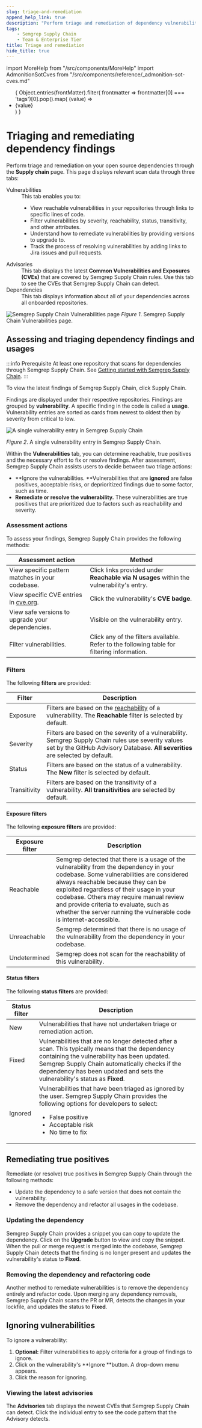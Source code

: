 ```yaml
---
slug: triage-and-remediation 
append_help_link: true
description: "Perform triage and remediation of dependency vulnerabilities through Semgrep Supply Chain."
tags:
    - Semgrep Supply Chain
    - Team & Enterprise Tier
title: Triage and remediation 
hide_title: true
---
```


import MoreHelp from "/src/components/MoreHelp"
import AdmonitionSotCves from "/src/components/reference/_admonition-sot-cves.md"

<ul id="tag__badge-list">
{
Object.entries(frontMatter).filter(
    frontmatter => frontmatter[0] === 'tags')[0].pop().map(
    (value) => <li class='tag__badge-item'>{value}</li> )
}
</ul>

# Triaging and remediating dependency findings

Perform triage and remediation on your open source dependencies through the **Supply chain** page. This page displays relevant scan data through three tabs:

<dl>
<dt>Vulnerabilities</dt>
    <dd>This tab enables you to:
    <ul>
        <li>View reachable vulnerabilities in your repositories through links to specific lines of code.</li>
        <li>Filter vulnerabilities by severity, reachability, status, transitivity, and other attributes.</li>
        <li>Understand how to remediate vulnerabilities by providing versions to upgrade to.</li>
        <li>Track the process of resolving vulnerabilities by adding links to Jira issues and pull requests.</li>
    </ul>
</dd>
<dt>Advisories</dt>
<dd>This tab displays the latest <strong>Common Vulnerabilities and Exposures (CVEs)</strong> that are covered by Semgrep Supply Chain rules. Use this tab to see the CVEs that Semgrep Supply Chain can detect.</dd>
<dt>Dependencies</dt>
<dd>This tab displays information about all of your dependencies across all onboarded repositories.</dd>
</dl>

![Semgrep Supply Chain Vulnerabilities page](/img/sc-vulnerabilities.png)
_Figure 1_. Semgrep Supply Chain Vulnerabilities page.

## Assessing and triaging dependency findings and usages

:::info Prerequisite
At least one repository that scans for dependencies through Semgrep Supply Chain. See [Getting started with Semgrep Supply Chain](/semgrep-supply-chain/getting-started).
:::

To view the latest findings of Semgrep Supply Chain, click Supply Chain.

Findings are displayed under their respective repositories. Findings are grouped by **vulnerability**. A specific finding in the code is called a **usage**. Vulnerability entries are sorted as cards from newest to oldest then by severity from critical to low.

<div class="bordered">

![A single vulnerability entry in Semgrep Supply Chain](/img/sc-ignore-reasons.png)

</div>

_Figure 2_. A single vulnerability entry in Semgrep Supply Chain.

Within the **Vulnerabilities** tab, you can determine reachable, true positives and the necessary effort to fix or resolve findings. After assessment, Semgrep Supply Chain assists users to decide between two triage actions:

* **Ignore the vulnerabilities. **Vulnerabilities that are **ignored** are false positives, acceptable risks, or deprioritized findings due to some factor, such as time.
* **Remediate or resolve the vulnerability.** These vulnerabilities are true positives that are prioritized due to factors such as reachability and severity.


### Assessment actions

To assess your findings, Semgrep Supply Chain provides the following methods:

<table>
  <thead><tr>
   <th>Assessment action</th>
   <th>Method</th>
  </tr></thead>
  <tbody><tr>
   <td>View specific pattern matches in your codebase.
   </td>
   <td>Click links provided under <strong>Reachable via N usages</strong> within the vulnerability's entry.
   </td>
  </tr>
  <tr>
   <td>View specific CVE entries in <a href="https://www.cve.org/">cve.org</a>.
   </td>
   <td>Click the vulnerability's <strong>CVE badge</strong>.
   </td>
  </tr>
  <tr>
   <td>View safe versions to upgrade your dependencies.
   </td>
   <td>Visible on the vulnerability entry.
   </td>
  </tr>
  <tr>
   <td>Filter vulnerabilities.
   </td>
   <td>Click any of the filters available. Refer to the following table for filtering information.
   </td>
  </tr></tbody>
</table>

### Filters

The following **filters** are provided:

<table>
  <thead><tr>
   <th>Filter</th>
   <th>Description</th>
  </tr></thead>
  <tbody><tr>
   <td>Exposure
   </td>
   <td>Filters are based on the <a href="/docs/semgrep-supply-chain/glossary">reachability</a> of a vulnerability. The <strong>Reachable</strong> filter is selected by default.
   </td>
  </tr>
  <tr>
   <td>Severity
   </td>
   <td>Filters are based on the severity of a vulnerability. Semgrep Supply Chain rules use severity values set by the GitHub Advisory Database. <strong>All severities</strong> are selected by default.
   </td>
  </tr>
  <tr>
   <td>Status
   </td>
   <td>Filters are based on the status of a vulnerability. The <strong>New</strong> filter is selected by default.
   </td>
  </tr>
  <tr>
   <td>Transitivity
   </td>
   <td>Filters are based on the transitivity of a vulnerability. <strong>All transitivities</strong> are selected by default.
   </td>
  </tr>
  </tbody>
</table>

#### Exposure filters

The following **exposure filters** are provided:


<table>
  <thead><tr>
   <th>Exposure filter</th>
   <th>Description</th>
  </tr></thead>
  <tbody><tr>
   <td>Reachable
   </td>
   <td>Semgrep detected that there is a usage of the vulnerability from the dependency in your codebase. Some vulnerabilities are considered always reachable because they can be exploited regardless of their usage in your codebase. Others may require manual review and provide criteria to evaluate, such as whether the server running the vulnerable code is internet-accessible.
   </td>
  </tr>
  <tr>
   <td>Unreachable
   </td>
   <td>Semgrep determined that there is no usage of the vulnerability from the dependency in your codebase.
   </td>
  </tr>
  <tr>
   <td>Undetermined
   </td>
   <td>Semgrep does not scan for the reachability of this vulnerability.
   </td>
  </tr></tbody>
</table>

#### Status filters

The following **status filters** are provided:

<table>
  <thead><tr>
   <th>Status filter</th>
   <th>Description</th>
  </tr></thead>
  <tbody><tr>
   <td>New
   </td>
   <td>Vulnerabilities that have not undertaken triage or remediation action.
   </td>
  </tr>
  <tr>
   <td>Fixed
   </td>
   <td>Vulnerabilities that are no longer detected after a scan. This typically means that the dependency containing the vulnerability has been updated. Semgrep Supply Chain automatically checks if the dependency has been updated and sets the vulnerability's status as <strong>Fixed</strong>.
   </td>
  </tr>
  <tr>
   <td>Ignored
   </td>
   <td>Vulnerabilities that have been triaged as ignored by the user. Semgrep Supply Chain provides the following options for developers to select:
    <ul>
    <li>False positive</li>
    <li>Acceptable risk</li>
    <li>No time to fix</li>
    </ul>
   </td>
  </tr></tbody>
</table>



## Remediating true positives

Remediate (or resolve) true positives in Semgrep Supply Chain through the following methods:

* Update the dependency to a safe version that does not contain the vulnerability.
* Remove the dependency and refactor all usages in the codebase.

### Updating the dependency

Semgrep Supply Chain provides a snippet you can copy to update the dependency. Click on the **Upgrade** button to view and copy the snippet. When the pull or merge request is merged into the codebase, Semgrep Supply Chain detects that the finding is no longer present and updates the vulnerability's status to **Fixed**.

### Removing the dependency and refactoring code

Another method to remediate vulnerabilities is to remove the dependency entirely and refactor code. Upon merging any dependency removals, Semgrep Supply Chain scans the PR or MR, detects the changes in your lockfile, and updates the status to **Fixed**.

## Ignoring vulnerabilities

To ignore a vulnerability:

1. **Optional:** Filter vulnerabilities to apply criteria for a group of findings to ignore.
2. Click on the vulnerability's **Ignore **button. A drop-down menu appears.
3. Click the reason for ignoring. 

### Viewing the latest advisories

The **Advisories** tab displays the newest CVEs that Semgrep Supply Chain can detect. Click the individual entry to see the code pattern that the Advisory detects. 

<AdmonitionSotCves />

<MoreHelp />
